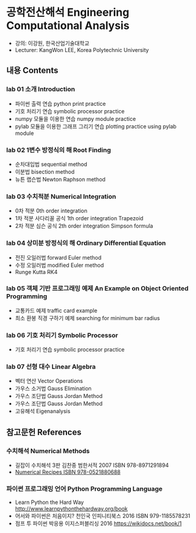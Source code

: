 # 공학전산해석 Engineering Computational Analysis

* 강의: 이강원, 한국산업기술대학교
* Lecturer: KangWon LEE, Korea Polytechnic University

## 내용 Contents

### lab 01 소개 Introduction
* 파이썬 출력 연습 python print practice
* 기호 처리기 연습 symbolic processor practice
* numpy 모듈을 이용한 연습 numpy module practice
* pylab 모듈을 이용한 그래프 그리기 연습 plotting practice using pylab module

### lab 02 1변수 방정식의 해 Root Finding
* 순차대입법 sequential method
* 이분법 bisection method
* 뉴튼 랩슨법 Newton Raphson method

### lab 03 수치적분 Numerical Integration
* 0차 적분 0th order integration
* 1차 적분 사다리꼴 공식 1th order integration Trapezoid
* 2차 적분 심슨 공식 2th order integration Simpson formula

### lab 04 상미분 방정식의 해 Ordinary Differential Equation
* 전진 오일러법 forward Euler method
* 수정 오일러법 modified Euler method
* Runge Kutta RK4

### lab 05 객체 기반 프로그래밍 예제 An Example on Object Oriented Programming
* 교통카드 예제 traffic card example
* 최소 환봉 직경 구하기 예제 searching for minimum bar radius

### lab 06 기호 처리기 Symbolic Processor
* 기호 처리기 연습 symbolic processor practice

### lab 07 선형 대수 Linear Algebra
* 벡터 연산 Vector Operations
* 가우스 소거법 Gauss Elimination
* 가우스 조단법 Gauss Jordan Method
* 가우스 조단법 Gauss Jordan Method
* 고유해석 Eigenanalysis

## 참고문헌 References

### 수치해석 Numerical Methods
* 길잡이 수치해석 3판 김찬중 범한서적 2007 ISBN 978-8971291894
* [Numerical Recipes ISBN 978-0521880688](http://www.nr.com)

### 파이썬 프로그래밍 언어 Python Programming Language
* Learn Python the Hard Way http://www.learnpythonthehardway.org/book
* 어서와 파이썬은 처음이지? 천인국 인피니티북스 2016 ISBN 979-1185578231
* 점프 투 파이썬 박응용 이지스퍼블리싱 2016 https://wikidocs.net/book/1
